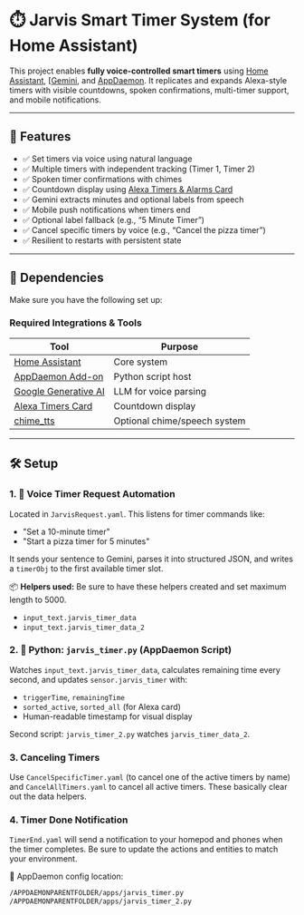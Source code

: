# ⏱️ Jarvis Smart Timer System (for Home Assistant)

This project enables **fully voice-controlled smart timers** using [Home Assistant](https://www.home-assistant.io/), [[Gemini](https://www.home-assistant.io/integrations/google_generative_ai_conversation/), and [AppDaemon](https://github.com/hassio-addons/addon-appdaemon). It replicates and expands Alexa-style timers with visible countdowns, spoken confirmations, multi-timer support, and mobile notifications.

---

## 🚀 Features

- ✅ Set timers via voice using natural language
- ✅ Multiple timers with independent tracking (Timer 1, Timer 2)
- ✅ Spoken timer confirmations with chimes
- ✅ Countdown display using [Alexa Timers & Alarms Card](https://github.com/Kethlak/card-alexa-alarms-timers)
- ✅ Gemini extracts minutes and optional labels from speech
- ✅ Mobile push notifications when timers end
- ✅ Optional label fallback (e.g., “5 Minute Timer”)
- ✅ Cancel specific timers by voice (e.g., “Cancel the pizza timer”)
- ✅ Resilient to restarts with persistent state

---

## 🧩 Dependencies

Make sure you have the following set up:

### Required Integrations & Tools

| Tool | Purpose |
|------|---------|
| [Home Assistant](https://www.home-assistant.io/) | Core system |
| [AppDaemon Add-on](https://github.com/hassio-addons/addon-appdaemon) | Python script host |
| [Google Generative AI](https://www.home-assistant.io/integrations/google_generative_ai_conversation/) | LLM for voice parsing |
| [Alexa Timers Card](https://github.com/Kethlak/card-alexa-alarms-timers) | Countdown display |
| [chime_tts](https://github.com/nimroddolev/chime_tts) | Optional chime/speech system |

---

## 🛠️ Setup

### 1. 🧠 Voice Timer Request Automation

Located in `JarvisRequest.yaml`. This listens for timer commands like:

- "Set a 10-minute timer"
- "Start a pizza timer for 5 minutes"

It sends your sentence to Gemini, parses it into structured JSON, and writes a `timerObj` to the first available timer slot.

📦 **Helpers used:**
Be sure to have these helpers created and set maximum length to 5000. 
- `input_text.jarvis_timer_data`
- `input_text.jarvis_timer_data_2`

### 2. 🧠 Python: `jarvis_timer.py` (AppDaemon Script)

Watches `input_text.jarvis_timer_data`, calculates remaining time every second, and updates `sensor.jarvis_timer` with:

- `triggerTime`, `remainingTime`
- `sorted_active`, `sorted_all` (for Alexa card)
- Human-readable timestamp for visual display

Second script: `jarvis_timer_2.py` watches `jarvis_timer_data_2`.

### 3. Canceling Timers
Use `CancelSpecificTimer.yaml` (to cancel one of the active timers by name) and `CancelAllTimers.yaml` to cancel all active timers. These basically clear out the data helpers. 

### 4. Timer Done Notification
`TimerEnd.yaml` will send a notification to your homepod and phones when the timer completes. Be sure to update the actions and entities to match your environment.

📁 AppDaemon config location:
```bash
/APPDAEMONPARENTFOLDER/apps/jarvis_timer.py
/APPDAEMONPARENTFOLDER/apps/jarvis_timer_2.py
